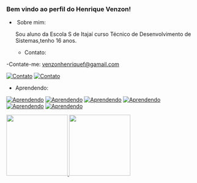 ### Bem vindo ao perfil do Henrique Venzon!

 - ‍ Sobre mim:

   Sou aluno da Escola S de Itajaí curso Técnico de Desenvolvimento de Sistemas,tenho 16 anos.

   -  Contato:

-Contate-me: venzonhenriquef@gamail.com

[![Contato](https://img.shields.io/badge/Instagram-%23E4405F.svg?style=for-the-badge&logo=Instagram&logoColor=white)](https://www.instagram.com/henriquevenzon_/)
[![Contato](https://img.shields.io/badge/linkedin-%230077B5.svg?style=for-the-badge&logo=linkedin&logoColor=white)](www.linkedin.com/in/henrique-venzon)

- Aprendendo:

[![Aprendendo](https://img.shields.io/badge/Linux-FCC624?style=for-the-badge&logo=linux&logoColor=black)](https://https://www.youtube.com/watch?v=TsaLQAetPLU)
[![Aprendendo](https://img.shields.io/badge/github-%23121011.svg?style=for-the-badge&logo=github&logoColor=white)](https://https://www.youtube.com/watch?v=TsaLQAetPLU)
[![Aprendendo](https://img.shields.io/badge/git-%23F05033.svg?style=for-the-badge&logo=git&logoColor=white)](https://https://www.youtube.com/watch?v=TsaLQAetPLU)
[![Aprendendo](https://img.shields.io/badge/html5-%23E34F26.svg?style=for-the-badge&logo=html5&logoColor=white)](https://https://www.youtube.com/watch?v=TsaLQAetPLU)
[![Aprendendo](https://img.shields.io/badge/css3-%231572B6.svg?style=for-the-badge&logo=css3&logoColor=white)](https://https://www.youtube.com/watch?v=TsaLQAetPLU)
[![Aprendendo](https://img.shields.io/badge/JavaScript-F7DF1E?style=for-the-badge&logo=javascript&logoColor=black)](https://https://www.youtube.com/watch?v=TsaLQAetPLU)


<div align="left">
  <a href="https://github.com/Henrique-Venzon">
  <img height="160em" src="https://github-readme-stats.vercel.app/api?username=Henrique-Venzon&show_icons=true&theme=midnight-purple"/>
  <img height="160em" src="https://github-readme-stats.vercel.app/api/top-langs/?username=Henrique-Venzon&layout=compact&langs_count=7&theme=midnight-purple"/>
</div>
